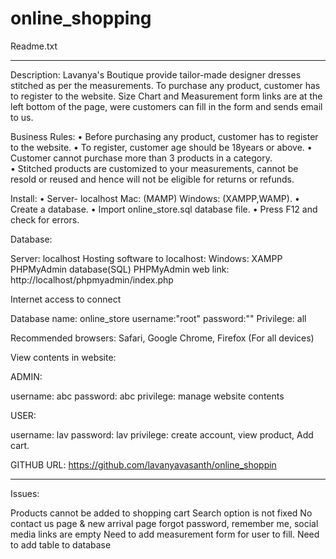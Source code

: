 # online_shopping
Readme.txt
_______________________________________________________________________
Description:
Lavanya's Boutique provide tailor-made designer dresses stitched as per the measurements. To purchase any product, customer has to register to the website. Size Chart and Measurement form links are at the left bottom of the page, were customers can fill in the form and sends email to us. 

Business Rules: 
•	Before purchasing any product, customer has to register to the website. 
•	To register, customer age should be 18years or above. 
•	Customer cannot purchase more than 3 products in a category.  
•	Stitched products are customized to your measurements, cannot be resold or reused and hence will not be eligible for returns or refunds.

Install:
•	Server- localhost Mac: (MAMP) Windows: (XAMPP,WAMP). 
•	Create a database. 
•	Import online_store.sql database file. 
•	Press F12 and check for errors.  
  


Database:

Server: localhost
Hosting software to localhost: Windows: XAMPP
PHPMyAdmin database(SQL)
PHPMyAdmin web link: http://localhost/phpmyadmin/index.php

Internet access to connect

Database name: online_store	 username:"root"		password:""	 Privilege: all

Recommended browsers: Safari, Google Chrome, Firefox (For all devices)


View contents in website:

ADMIN:

username: abc	password: abc
privilege: manage website contents

USER:

username: lav	password: lav
privilege: create account, view product, Add cart.

GITHUB URL: https://github.com/lavanyavasanth/online_shoppin

----------------------------------------------------------------------------

Issues:

Products cannot be added to shopping cart
Search option is not fixed
No contact us page & new arrival page
forgot password, remember me, social media links are empty
Need to add measurement form for user to fill.
Need to add table to database